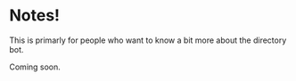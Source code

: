 # Notes!

This is primarly for people who want to know a bit more about the directory bot.

Coming soon.